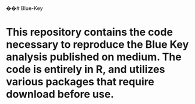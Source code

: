 ��# Blue-Key

# This repository contains the code necessary to reproduce the Blue Key analysis published on medium. The code is entirely in R, and utilizes various packages that require download before use. 
